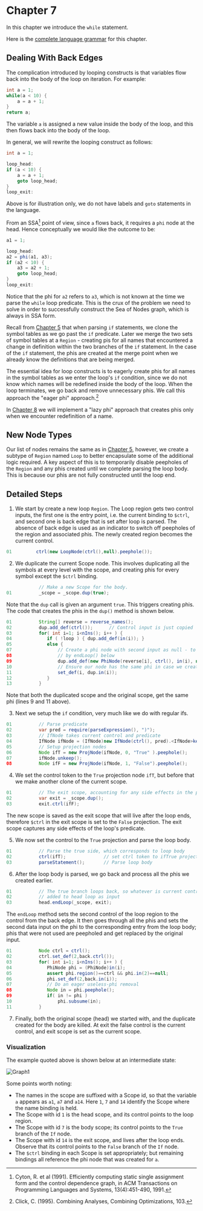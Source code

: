 # Chapter 7

In this chapter we introduce the `while` statement.

Here is the [complete language grammar](docs/07-grammar.md) for this chapter.

## Dealing With Back Edges

The complication introduced by looping constructs is that variables flow back into the body of the loop on iteration.
For example:

```java
int a = 1;
while(a < 10) {
    a = a + 1;
}
return a;
```

The variable `a` is assigned a new value inside the body of the loop, and this then flows back into the body of the loop.

In general, we will rewrite the looping construct as follows:

```java
int a = 1;

loop_head:
if (a < 10) {
    a = a + 1;
    goto loop_head;
}
loop_exit:
```

Above is for illustration only, we do not have labels and `goto` statements in the language.

From an SSA[^1] point of view, since `a` flows back, it requires a `phi` node at the head. Hence conceptually we would like the outcome to be:

```java
a1 = 1;

loop_head:
a2 = phi(a1, a3);        
if (a2 < 10) {
    a3 = a2 + 1;
    goto loop_head;
}
loop_exit:
```

Notice that the phi for `a2` refers to `a3`, which is not known at the time we parse the `while` loop predicate. This is the crux of the problem we need 
to solve in order to successfully construct the Sea of Nodes graph, which is always in SSA form.

Recall from [Chapter 5](../chapter05/README.md) that when parsing `if` statements, we clone the symbol tables as we go past the `if` predicate.
Later we merge the two sets of symbol tables at a `Region` - creating pis for all names that encountered a change in definition within the two 
branches of the `if` statement. In the case of the `if` statement, the phis are created at the merge point when we already know the definitions
that are being merged.

The essential idea for loop constructs is to eagerly create phis for all names in the symbol tables as we enter the loop's `if` condition,
since we do not know which names will be redefined inside the body of the loop. When the loop terminates, we go back and remove unnecessary
phis. We call this approach the "eager phi" approach.[^2]

In [Chapter 8](../chapter08) we will implement a "lazy phi" approach that creates phis only when we encounter redefinition of a name.

## New Node Types

Our list of nodes remains the same as in [Chapter 5](../chapter05/README.md), however, we create a subtype of `Region` named `Loop` to better
encapsulate some of the additional logic required. A key aspect of this is to temporarily disable peepholes of the `Region` and any phis
created until we complete parsing the loop body. This is because our phis are not fully constructed until the loop end.

## Detailed Steps

1. We start by create a new loop `Region`. The Loop region gets two control inputs, 
   the first one is the entry point, i.e. the current binding to `$ctrl`, and second one is back edge that is set after loop is parsed.
   The absence of back edge is used as an indicator to switch off peepholes of the region and
   associated phis. The newly created region becomes the current control.

```java
01         ctrl(new LoopNode(ctrl(),null).peephole());
```

2. We duplicate the current Scope node. This involves duplicating all the symbols at
   every level with the scope, and creating phis for every symbol except the `$ctrl` binding.

```java
            // Make a new Scope for the body.
01          _scope = _scope.dup(true);
```
   
   Note that the `dup` call is given an argument `true`. This triggers creating phis. The code
   that creates the phis in the `dup()` method is shown below.

```java
01          String[] reverse = reverse_names();
02          dup.add_def(ctrl());      // Control input is just copied
03          for( int i=1; i<nIns(); i++ ) {
04             if ( !loop ) { dup.add_def(in(i)); }
05             else {
07                 // Create a phi node with second input as null - to be filled in
08                 // by endLoop() below
09                 dup.add_def(new PhiNode(reverse[i], ctrl(), in(i), null).peephole());
10                 // Ensure our node has the same phi in case we created one
11                 set_def(i, dup.in(i));
12             }
13          }
```
   Note that both the duplicated scope and the original scope, get the same phi (lines 9 and 11 above).


3. Next we setup the `if` condition, very much like we do with regular ifs.

```java
01          // Parse predicate
02          var pred = require(parseExpression(), ")");
03          // IfNode takes current control and predicate
04          IfNode ifNode = (IfNode)new IfNode(ctrl(), pred).<IfNode>keep().peephole();
05          // Setup projection nodes
06          Node ifT = new ProjNode(ifNode, 0, "True" ).peephole();
07          ifNode.unkeep();
08          Node ifF = new ProjNode(ifNode, 1, "False").peephole();
```

4. We set the control token to the `True` projection node `ifT`, but before that we make another clone of 
   the current scope. 

```java
01          // The exit scope, accounting for any side effects in the predicate
02          var exit = _scope.dup();
03          exit.ctrl(ifF);
```

  The new scope is saved as the exit scope that will live after the loop ends, therefore `$ctrl` in the exit scope is 
  set to the `False` projection. The exit scope captures any side effects of the loop's predicate.

5. We now set the control to the `True` projection and parse the loop body.

```java
01          // Parse the true side, which corresponds to loop body
02          ctrl(ifT);              // set ctrl token to ifTrue projection
03          parseStatement();       // Parse loop body
```

6. After the loop body is parsed, we go back and process all the phis we created earlier.
   
```java
01          // The true branch loops back, so whatever is current control gets
02          // added to head loop as input
03          head.endLoop(_scope, exit);
```

  The `endLoop` method sets the second control of the loop region to the control from the back edge.
  It then goes through all the phis and sets the second data input on the phi to the corresponding entry
  from the loop body; phis that were not used are peepholed and get replaced by the original input.

```java
01          Node ctrl = ctrl();
02          ctrl.set_def(2,back.ctrl());
03          for( int i=1; i<nIns(); i++ ) {
04             PhiNode phi = (PhiNode)in(i);
05             assert phi.region()==ctrl && phi.in(2)==null;
06             phi.set_def(2,back.in(i));
07             // Do an eager useless-phi removal
08             Node in = phi.peephole();
09             if( in != phi )
10                 phi.subsume(in);
11          }
```

7. Finally, both the original scope (head) we started with, and the duplicate created for the body are killed.
   At exit the false control is the current control, and exit scope is set as the current scope.

### Visualization

The example quoted above is shown below at an intermediate state:

![Graph1](./docs/05-graph1.svg)

Some points worth noting:

* The names in the scope are suffixed with a Scope id, so that the variable `a` appears as `a1`, `a7` and `a14`. Here `1`,
  `7` and `14` identify the Scope where the name binding is held.
* The Scope with id `1` is the head scope, and its control points to the loop region.
* The Scope with id `7` is the body scope; its control points to the `True` branch of the `If` node.
* The Scope with id `14` is the exit scope, and lives after the loop ends. Observe that its control points to the `False`
  branch of the `If` node.
* The `$ctrl` binding in each Scope is set appropriately; but remaining bindings all reference the phi node that was
  created for `a`.


[^1]: Cyton, R. et al (1991).
    Efficiently computing static single assignment form and the control dependence graph, in ACM Transactions on Programming Languages and Systems, 13(4):451-490, 1991.

[^2]: Click, C. (1995).
    Combining Analyses, Combining Optimizations, 103.